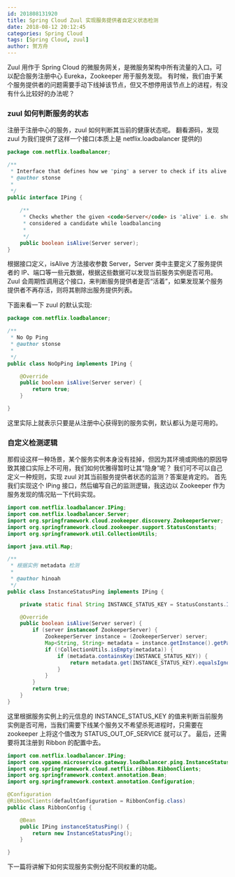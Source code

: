```yaml
---
id: 201808131920
title: Spring Cloud Zuul 实现服务提供者自定义状态检测
date: 2018-08-12 20:12:45
categories: Spring Cloud
tags: [Spring Cloud, zuul]
author: 贺方舟
---
```


Zuul 用作于 Spring Cloud 的微服务网关，是微服务架构中所有流量的入口。可以配合服务注册中心 Eureka，Zookeeper 用于服务发现。
有时候，我们由于某个服务提供者的问题需要手动下线掉该节点，但又不想停用该节点上的进程，有没有什么比较好的办法呢？

### zuul 如何判断服务的状态
注册于注册中心的服务，zuul 如何判断其当前的健康状态呢。
翻看源码，发现 zuul 为我们提供了这样一个接口(本质上是 netflix.loadbalancer 提供的)
```java
package com.netflix.loadbalancer;

/**
 * Interface that defines how we "ping" a server to check if its alive
 * @author stonse
 *
 */
public interface IPing {
    
    /**
     * Checks whether the given <code>Server</code> is "alive" i.e. should be
     * considered a candidate while loadbalancing
     * 
     */
    public boolean isAlive(Server server);
}
```
根据接口定义，isAlive 方法接收参数 Server，Server 类中主要定义了服务提供者的 IP、端口等一些元数据，根据这些数据可以发现当前服务实例是否可用。Zuul 会周期性调用这个接口，来判断服务提供者是否“活着”，如果发现某个服务提供者不再存活，则将其剔除出服务提供列表。

下面来看一下 zuul 的默认实现:
```java
package com.netflix.loadbalancer;

/**
 * No Op Ping
 * @author stonse
 *
 */
public class NoOpPing implements IPing {

    @Override
    public boolean isAlive(Server server) {
        return true;
    }

}
```
这里实际上就表示只要是从注册中心获得到的服务实例，默认都认为是可用的。

### 自定义检测逻辑
那假设这样一种场景，某个服务实例本身没有挂掉，但因为其环境或网络的原因导致其接口实际上不可用，我们如何优雅得暂时让其“隐身”呢？
我们可不可以自己定义一种规则，实现 zuul 对其当前服务提供者状态的监测？答案是肯定的。
首先我们实现这个 IPing 接口，然后编写自己的监测逻辑，我这边以 Zookeeper 作为服务发现的情况贴一下代码实现。
```java
import com.netflix.loadbalancer.IPing;
import com.netflix.loadbalancer.Server;
import org.springframework.cloud.zookeeper.discovery.ZookeeperServer;
import org.springframework.cloud.zookeeper.support.StatusConstants;
import org.springframework.util.CollectionUtils;

import java.util.Map;

/**
 * 根据实例 metadata 检测
 *
 * @author hinoah
 */
public class InstanceStatusPing implements IPing {

    private static final String INSTANCE_STATUS_KEY = StatusConstants.INSTANCE_STATUS_KEY;

    @Override
    public boolean isAlive(Server server) {
        if (server instanceof ZookeeperServer) {
            ZookeeperServer instance = (ZookeeperServer) server;
            Map<String, String> metadata = instance.getInstance().getPayload().getMetadata();
            if (!CollectionUtils.isEmpty(metadata)) {
                if (metadata.containsKey(INSTANCE_STATUS_KEY)) {
                    return metadata.get(INSTANCE_STATUS_KEY).equalsIgnoreCase(StatusConstants.STATUS_UP);
                }
            }
        }
        return true;
    }
}
```
这里根据服务实例上的元信息的 INSTANCE_STATUS_KEY 的值来判断当前服务实例是否可用，当我们需要下线某个服务又不希望杀死进程时，只需要在 zookeeper 上将这个值改为 STATUS_OUT_OF_SERVICE 就可以了。
最后，还需要将其注册到 Ribbon 的配置中去。
```java
import com.netflix.loadbalancer.IPing;
import com.vpgame.microservice.gateway.loadbalancer.ping.InstanceStatusPing;
import org.springframework.cloud.netflix.ribbon.RibbonClients;
import org.springframework.context.annotation.Bean;
import org.springframework.context.annotation.Configuration;

@Configuration
@RibbonClients(defaultConfiguration = RibbonConfig.class)
public class RibbonConfig {

    @Bean
    public IPing instanceStatusPing() {
        return new InstanceStatusPing();
    }

}
```

下一篇将讲解下如何实现服务实例分配不同权重的功能。
